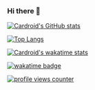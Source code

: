 ### Hi there 👋

[![Cardroid's GitHub stats](https://github-readme-stats.vercel.app/api?username=cardroid&count_private=true&show_icons=true&theme=radical)](https://github.com/cardroid)

[![Top Langs](https://github-readme-stats.vercel.app/api/top-langs/?username=cardroid&layout=compact&theme=radical)](https://github.com/cardroid)

[![Cardroid's wakatime stats](https://github-readme-stats.vercel.app/api/wakatime?username=96edd70f-15d3-4d1e-acdd-7deed78dbe54&theme=radical)](https://github.com/cardroid)

[![wakatime badge](https://wakatime.com/badge/user/96edd70f-15d3-4d1e-acdd-7deed78dbe54.svg?style=flat-square)](https://github.com/cardroid)

[![profile views counter](https://komarev.com/ghpvc/?username=cardroid&style=flat-square)](https://github.com/cardroid)
